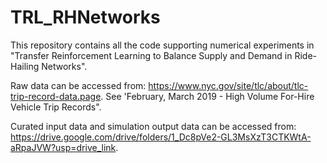 # TRL_RHNetworks
This repository contains all the code supporting numerical experiments in "Transfer Reinforcement Learning to Balance Supply and Demand in Ride-Hailing Networks".

Raw data can be accessed from: https://www.nyc.gov/site/tlc/about/tlc-trip-record-data.page. See 'February, March 2019 - High Volume For-Hire Vehicle Trip Records".

Curated input data and simulation output data can be accessed from: https://drive.google.com/drive/folders/1_Dc8pVe2-GL3MsXzT3CTKWtA-aRpaJVW?usp=drive_link.
